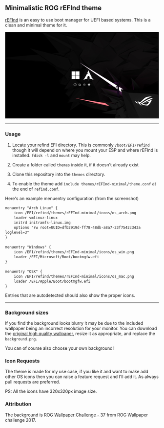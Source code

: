 ## Minimalistic ROG rEFInd theme

[rEFInd](http://www.rodsbooks.com/refind/) is an easy to use boot manager for UEFI
based systems. This is a clean and minimal theme for it.

![ROG rEFInd Minimalistic](./showcase.png)

---

### Usage

1.  Locate your refind EFI directory. This is commonly `/boot/EFI/refind`
    though it will depend on where you mount your ESP and where rEFInd is
    installed. `fdisk -l` and `mount` may help.

2.  Create a folder called `themes` inside it, if it doesn't already exist

3.  Clone this repository into the `themes` directory.

4.  To enable the theme add `include themes/rEFInd-minimal/theme.conf` at the end of
    `refind.conf`.

Here's an example menuentry configuration (from the screenshot)

```nginx
menuentry "Arch Linux" {
	icon /EFI/refind/themes/rEFInd-minimal/icons/os_arch.png
	loader vmlinuz-linux
	initrd initramfs-linux.img
	options "rw root=UUID=dfb2919d-ff78-48db-a8a7-23f7542c343a loglevel=3"
}

menuentry "Windows" {
	icon /EFI/refind/themes/rEFInd-minimal/icons/os_win.png
	loader /EFI/Microsoft/Boot/bootmgfw.efi
}

menuentry "OSX" {
	icon /EFI/refind/themes/rEFInd-minimal/icons/os_mac.png
	loader /EFI/Apple/Boot/bootmgfw.efi
}
```

Entries that are autodetected should also show the proper icons.

---

### Background sizes

If you find the background looks blurry it may be due to the included wallpaper
being an incorrect resolution for your monitor. You can download the [original
high quality wallpaper][wallpaper], resize it as appropriate, and replace the
`background.png`.

You can of course also choose your own background!

### Icon Requests

The theme is made for my use case, if you like it and want to make add other OS icons then you can raise a feature request and I'll add it. As always pull requests are preferred.

PS: All the icons have 320x320px image size.

### Attribution

The background is [ROG Wallpaper Challenge - 37][wallpaper] from ROG Wallpaper challenge 2017.

[wallpaper]: https://rog.asus.com/wallpapers/yourcreation/
